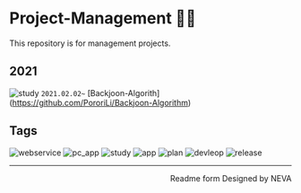 # Project-Management 👩‍💻

This repository is for management projects.

## 2021
![study](https://img.shields.io/badge/-study-grey)
`2021.02.02~` [Backjoon-Algorith] (https://github.com/PororiLi/Backjoon-Algorithm)




## Tags

![webservice](https://img.shields.io/badge/service-web-yellow)
![pc_app](https://img.shields.io/badge/application-window-9cf)
![study](https://img.shields.io/badge/-study-grey)
![app](https://img.shields.io/badge/-app-grey)
![plan](https://img.shields.io/badge/-plan-blue)
![devleop](https://img.shields.io/badge/-develop-green)
![release](https://img.shields.io/badge/-release-brightgreen)






---
<div style="text-align: right" color="gray">Readme form Designed by NEVA</div>


